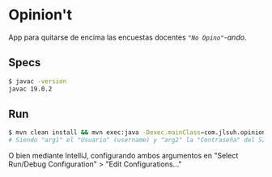 # Opinion't

App para quitarse de encima las encuestas docentes _`"No Opino"`-ando_.

## Specs

```bash
$ javac -version
javac 19.0.2
```

## Run

```bash
$ mvn clean install && mvn exec:java -Dexec.mainClass=com.jlsuh.opiniont.App -Dexec.cleanupDaemonThreads=false -Dexec.args="arg1 arg2"
# Siendo "arg1" el "Usuario" (username) y "arg2" la "Contraseña" del SIU Guaraní.
```

O bien mediante IntelliJ, configurando ambos argumentos en "Select Run/Debug Configuration" > "Edit Configurations..."
